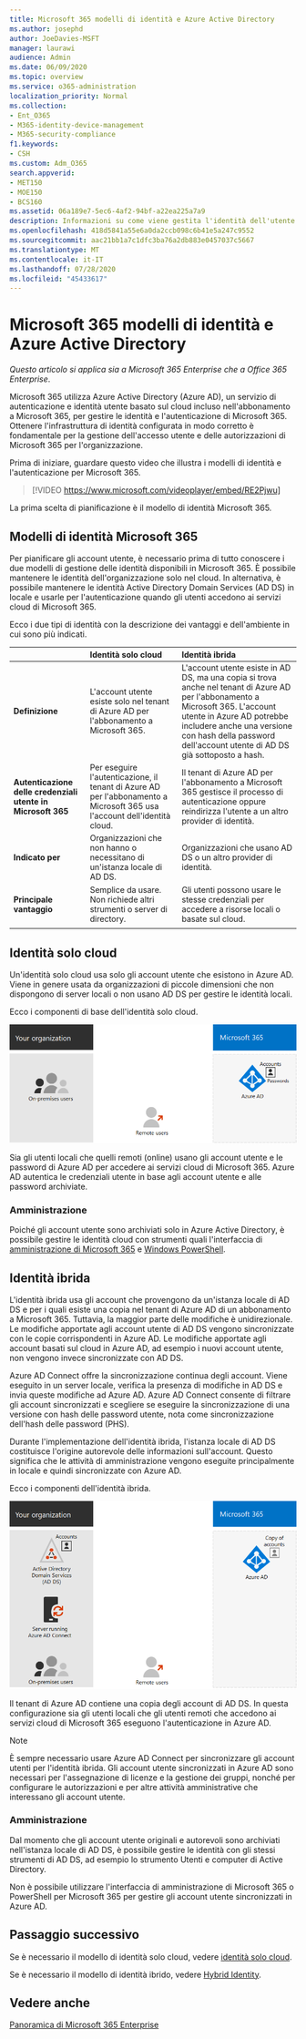 ```yaml
---
title: Microsoft 365 modelli di identità e Azure Active Directory
ms.author: josephd
author: JoeDavies-MSFT
manager: laurawi
audience: Admin
ms.date: 06/09/2020
ms.topic: overview
ms.service: o365-administration
localization_priority: Normal
ms.collection:
- Ent_O365
- M365-identity-device-management
- M365-security-compliance
f1.keywords:
- CSH
ms.custom: Adm_O365
search.appverid:
- MET150
- MOE150
- BCS160
ms.assetid: 06a189e7-5ec6-4af2-94bf-a22ea225a7a9
description: Informazioni su come viene gestita l'identità dell'utente in Microsoft 365.
ms.openlocfilehash: 418d5841a55e6a0da2ccb098c6b41e5a247c9552
ms.sourcegitcommit: aac21bb1a7c1dfc3ba76a2db883e0457037c5667
ms.translationtype: MT
ms.contentlocale: it-IT
ms.lasthandoff: 07/28/2020
ms.locfileid: "45433617"
---
```

# <a name="microsoft-365-identity-models-and-azure-active-directory"></a>Microsoft 365 modelli di identità e Azure Active Directory

*Questo articolo si applica sia a Microsoft 365 Enterprise che a Office 365 Enterprise*.

Microsoft 365 utilizza Azure Active Directory (Azure AD), un servizio di autenticazione e identità utente basato sul cloud incluso nell'abbonamento a Microsoft 365, per gestire le identità e l'autenticazione di Microsoft 365. Ottenere l'infrastruttura di identità configurata in modo corretto è fondamentale per la gestione dell'accesso utente e delle autorizzazioni di Microsoft 365 per l'organizzazione.

Prima di iniziare, guardare questo video che illustra i modelli di identità e l'autenticazione per Microsoft 365.

> [!VIDEO https://www.microsoft.com/videoplayer/embed/RE2Pjwu]

La prima scelta di pianificazione è il modello di identità Microsoft 365.

## <a name="microsoft-365-identity-models"></a>Modelli di identità Microsoft 365

Per pianificare gli account utente, è necessario prima di tutto conoscere i due modelli di gestione delle identità disponibili in Microsoft 365. È possibile mantenere le identità dell'organizzazione solo nel cloud. In alternativa, è possibile mantenere le identità Active Directory Domain Services (AD DS) in locale e usarle per l'autenticazione quando gli utenti accedono ai servizi cloud di Microsoft 365.  

Ecco i due tipi di identità con la descrizione dei vantaggi e dell'ambiente in cui sono più indicati.

| | Identità solo cloud | Identità ibrida |
|:-------|:-----|:-----|
| **Definizione** | L'account utente esiste solo nel tenant di Azure AD per l'abbonamento a Microsoft 365. | L'account utente esiste in AD DS, ma una copia si trova anche nel tenant di Azure AD per l'abbonamento a Microsoft 365. L'account utente in Azure AD potrebbe includere anche una versione con hash della password dell'account utente di AD DS già sottoposto a hash. |
| **Autenticazione delle credenziali utente in Microsoft 365** | Per eseguire l'autenticazione, il tenant di Azure AD per l'abbonamento a Microsoft 365 usa l'account dell'identità cloud. | Il tenant di Azure AD per l'abbonamento a Microsoft 365 gestisce il processo di autenticazione oppure reindirizza l'utente a un altro provider di identità. |
| **Indicato per** | Organizzazioni che non hanno o necessitano di un'istanza locale di AD DS. | Organizzazioni che usano AD DS o un altro provider di identità. |
| **Principale vantaggio** | Semplice da usare. Non richiede altri strumenti o server di directory. | Gli utenti possono usare le stesse credenziali per accedere a risorse locali o basate sul cloud. |
||||

## <a name="cloud-only-identity"></a>Identità solo cloud

Un'identità solo cloud usa solo gli account utente che esistono in Azure AD. Viene in genere usata da organizzazioni di piccole dimensioni che non dispongono di server locali o non usano AD DS per gestire le identità locali. 

Ecco i componenti di base dell'identità solo cloud.
 
![Componenti di base dell'identità solo cloud](./media/about-office-365-identity/cloud-only-identity.png)

Sia gli utenti locali che quelli remoti (online) usano gli account utente e le password di Azure AD per accedere ai servizi cloud di Microsoft 365. Azure AD autentica le credenziali utente in base agli account utente e alle password archiviate.

### <a name="administration"></a>Amministrazione
Poiché gli account utente sono archiviati solo in Azure Active Directory, è possibile gestire le identità cloud con strumenti quali l'interfaccia di [amministrazione di Microsoft 365](https://admin.microsoft.com) e [Windows PowerShell](https://docs.microsoft.com/office365/enterprise/powershell/manage-user-accounts-and-licenses-with-office-365-powershell). 

## <a name="hybrid-identity"></a>Identità ibrida

L'identità ibrida usa gli account che provengono da un'istanza locale di AD DS e per i quali esiste una copia nel tenant di Azure AD di un abbonamento a Microsoft 365. Tuttavia, la maggior parte delle modifiche è unidirezionale. Le modifiche apportate agli account utente di AD DS vengono sincronizzate con le copie corrispondenti in Azure AD. Le modifiche apportate agli account basati sul cloud in Azure AD, ad esempio i nuovi account utente, non vengono invece sincronizzate con AD DS.

Azure AD Connect offre la sincronizzazione continua degli account. Viene eseguito in un server locale, verifica la presenza di modifiche in AD DS e invia queste modifiche ad Azure AD. Azure AD Connect consente di filtrare gli account sincronizzati e scegliere se eseguire la sincronizzazione di una versione con hash delle password utente, nota come sincronizzazione dell'hash delle password (PHS).

Durante l'implementazione dell'identità ibrida, l'istanza locale di AD DS costituisce l'origine autorevole delle informazioni sull'account. Questo significa che le attività di amministrazione vengono eseguite principalmente in locale e quindi sincronizzate con Azure AD. 

Ecco i componenti dell'identità ibrida.

![Componenti dell'identità ibrida](./media/about-office-365-identity/hybrid-identity.png)

Il tenant di Azure AD contiene una copia degli account di AD DS. In questa configurazione sia gli utenti locali che gli utenti remoti che accedono ai servizi cloud di Microsoft 365 eseguono l'autenticazione in Azure AD.

>[!Note]
>È sempre necessario usare Azure AD Connect per sincronizzare gli account utenti per l'identità ibrida. Gli account utente sincronizzati in Azure AD sono necessari per l'assegnazione di licenze e la gestione dei gruppi, nonché per configurare le autorizzazioni e per altre attività amministrative che interessano gli account utente.
>

### <a name="administration"></a>Amministrazione

Dal momento che gli account utente originali e autorevoli sono archiviati nell'istanza locale di AD DS, è possibile gestire le identità con gli stessi strumenti di AD DS, ad esempio lo strumento Utenti e computer di Active Directory. 

Non è possibile utilizzare l'interfaccia di amministrazione di Microsoft 365 o PowerShell per Microsoft 365 per gestire gli account utente sincronizzati in Azure AD.

## <a name="next-step"></a>Passaggio successivo

Se è necessario il modello di identità solo cloud, vedere [identità solo cloud](cloud-only-identities.md).

Se è necessario il modello di identità ibrido, vedere [Hybrid Identity](plan-for-directory-synchronization.md).


## <a name="see-also"></a>Vedere anche

[Panoramica di Microsoft 365 Enterprise](https://docs.microsoft.com/microsoft-365/enterprise/microsoft-365-overview)

